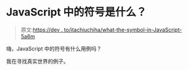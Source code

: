 # JavaScript 中的符号是什么？

> 原文:[https://dev . to/itachiuchiha/what-the-symbol-in-JavaScript-5a6m](https://dev.to/itachiuchiha/what-is-the-symbol-in-javascript-5a6m)

嗨，JavaScript 中的符号有什么用例吗？

我在寻找真实世界的例子。